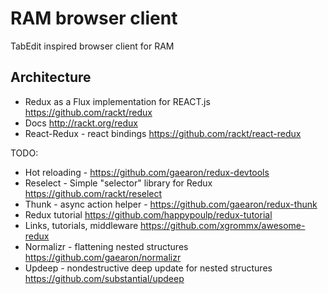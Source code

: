 # RAM browser client

TabEdit inspired browser client for RAM

## Architecture

- Redux as a Flux implementation for REACT.js https://github.com/rackt/redux
- Docs http://rackt.org/redux
- React-Redux - react bindings https://github.com/rackt/react-redux

TODO:

- Hot reloading - https://github.com/gaearon/redux-devtools
- Reselect - Simple "selector" library for Redux https://github.com/rackt/reselect
- Thunk - async action helper - https://github.com/gaearon/redux-thunk
- Redux tutorial https://github.com/happypoulp/redux-tutorial
- Links, tutorials, middleware https://github.com/xgrommx/awesome-redux
- Normalizr - flattening nested structures https://github.com/gaearon/normalizr
- Updeep - nondestructive deep update for nested structures https://github.com/substantial/updeep
